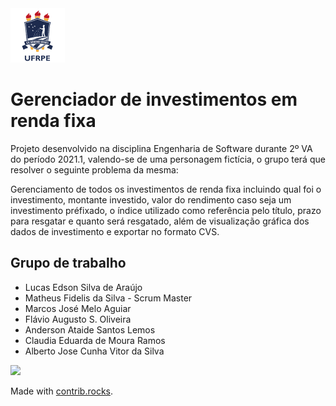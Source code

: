 
<img src="ufrpeSimbolo-removebg-preview.png" alt="BRASÃO UFRPE">

# Gerenciador de investimentos em renda fixa

Projeto desenvolvido na disciplina Engenharia de Software durante 2º VA do período 2021.1, valendo-se de uma personagem fictícia, o grupo terá que resolver o seguinte problema da mesma:

Gerenciamento de todos os investimentos de renda fixa incluindo qual foi o investimento, montante investido, valor do rendimento caso seja um investimento préfixado, o índice utilizado como referência pelo título, prazo para resgatar e quanto será resgatado, além de visualização gráfica dos dados de investimento e exportar no formato CVS.


## Grupo de trabalho

* Lucas Edson Silva de Araújo
* Matheus Fidelis da Silva - Scrum Master
* Marcos José Melo Aguiar
* Flávio Augusto S. Oliveira
* Anderson Ataide Santos Lemos
* Claudia Eduarda de Moura Ramos
* Alberto Jose Cunha Vitor da Silva

<a href="https://github.com/LucasAraujoBR/engenharia_de_software_BCC2022/graphs/contributors">
  <img src="https://contrib.rocks/image?repo=LucasAraujoBR/engenharia_de_software_BCC2022" />
</a>

Made with [contrib.rocks](https://contrib.rocks).


